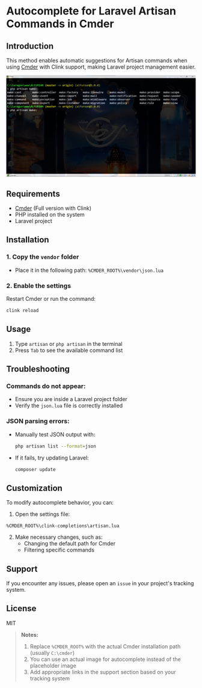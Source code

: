 # Autocomplete for Laravel Artisan Commands in Cmder

## Introduction
This method enables automatic suggestions for Artisan commands when using [Cmder](https://cmder.net/) with Clink support, making Laravel project management easier.

![Autocomplete Example](https://raw.githubusercontent.com/Mostafa7Ahmad/autocomplete_artisan/refs/heads/main/screenshots/example.jpg)

## Requirements
- [Cmder](https://cmder.net/) (Full version with Clink)
- PHP installed on the system
- Laravel project

## Installation

### 1. Copy the `vendor` folder
- Place it in the following path: `%CMDER_ROOT%\vendor\json.lua`

### 2. Enable the settings
Restart Cmder or run the command:
```bash
clink reload
```

## Usage
1. Type `artisan` or `php artisan` in the terminal
2. Press `Tab` to see the available command list

## Troubleshooting

### Commands do not appear:
- Ensure you are inside a Laravel project folder
- Verify the `json.lua` file is correctly installed

### JSON parsing errors:
- Manually test JSON output with:
  ```bash
  php artisan list --format=json
  ```
- If it fails, try updating Laravel:
  ```bash
  composer update
  ```

## Customization
To modify autocomplete behavior, you can:
1. Open the settings file:

```
%CMDER_ROOT%\clink-completions\artisan.lua
```
2. Make necessary changes, such as:
   - Changing the default path for Cmder
   - Filtering specific commands

## Support
If you encounter any issues, please open an `issue` in your project's tracking system.

## License
MIT

> **Notes:**
> 1. Replace `%CMDER_ROOT%` with the actual Cmder installation path (usually `C:\cmder`)
> 2. You can use an actual image for autocomplete instead of the placeholder image
> 3. Add appropriate links in the support section based on your tracking system

